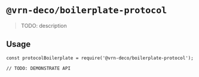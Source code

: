 # `@vrn-deco/boilerplate-protocol`

> TODO: description

## Usage

```
const protocolBoilerplate = require('@vrn-deco/boilerplate-protocol');

// TODO: DEMONSTRATE API
```
